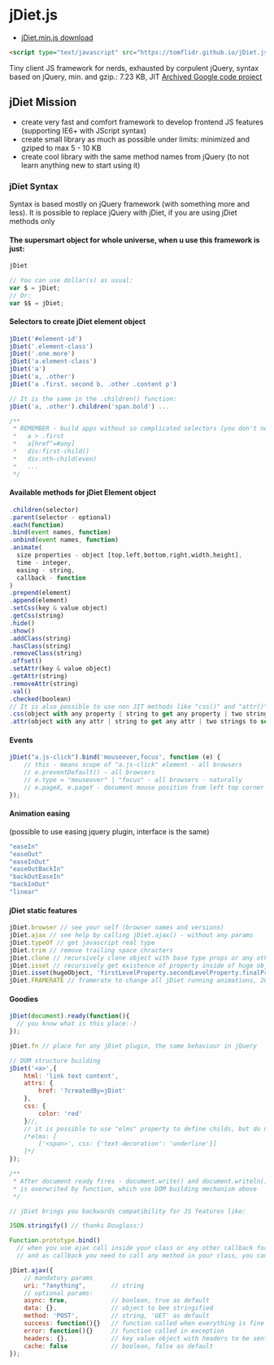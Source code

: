 jDiet.js
========

* [jDiet.min.js download](https://tomflidr.github.io/jDiet.js/latest/jDiet.min.js)

```html
<script type="text/javascript" src="https://tomflidr.github.io/jDiet.js/latest/jDiet.min.js"></script> 
```
Tiny client JS framework for nerds, exhausted by corpulent jQuery, syntax based on jQuery, min. and gzip.: 7.23 KB, JIT
[Archived Google code project](https://code.google.com/p/jdiet-js/)


## jDiet Mission
- create very fast and comfort framework to develop frontend JS features (supporting IE6+ with JScript syntax)
- create small library as much as possible under limits: minimized and gziped to max 5 - 10 KB
- create cool library with the same method names from jQuery (to not learn anything new to start using it)

### jDiet Syntax
Syntax is based mostly on jQuery framework (with something more and less).
It is possible to replace jQuery with jDiet, if you are using jDiet methods only

#### The supersmart object for whole universe, when u use this framework is just:

```javascript
jDiet
```

```javascript
// You can use dollar(s) as usual:
var $ = jDiet;
// Or:
var $$ = jDiet;
```

#### Selectors to create jDiet element object

```javascript
jDiet('#element-id')
jDiet('.element-class')
jDiet('.one.more')
jDiet('a.element-class')
jDiet('a')
jDiet('a, .other')
jDiet('a .first. second b, .other .content p')

// It is the same in the .children() function:
jDiet('a, .other').children('span.bold') ...

/**
 * REMEMBER - build apps without so complicated selectors (you don't need them!): 
 *   a > .first
 *   a[href^=#any]
 *   div:first-child()
 *   div.nth-child(even)
 *   ...
 */
```

#### Available methods for jDiet Element object

```javascript
.children(selector)
.parent(selector - optional)
.each(function)
.bind(event names, function)
.unbind(event names, function)
.animate(
  size properties - object [top,left,bottom,right,width,height],
  time - integer,
  easing - string,
  callback - function
)
.prepend(element)
.append(element)
.setCss(key & value object)
.getCss(string)
.hide()
.show()
.addClass(string)
.hasClass(string)
.removeClass(string)
.offset()
.setAttr(key & value object)
.getAttr(string)
.removeAttr(string)
.val()
.checked(boolean)
// It is also possible to use non JIT methods like "css()" and "attr()" to stay compatible with jQuery
.css(object with any property | string to get any property | two string to set property)
.attr(object with any attr | string to get any attr | two strings to set attr)
```

#### Events
```javascript
jDiet("a.js-click").bind('mouseover,focus', function (e) {
	// this - means scope of "a.js-click" element - all browsers
	// e.preventDefault() - all browsers
	// e.type = "mouseover" | "focus" - all browsers - naturally
	// e.pageX, e.pageY - document mouse position from left top corner - all browsers
});
```

#### Animation easing
(possible to use easing jquery plugin, interface is the same)
```javascript
"easeIn"
"easeOut"
"easeInOut"
"easeOutBackIn"
"backOutEaseIn"
"backInOut"
"linear"
```

#### jDiet static features
```javascript
jDiet.browser // see your self (browser names and versions)
jDiet.ajax // see help by calling jDiet.ajax() - without any params
jDiet.typeOf // get javascript real type
jDiet.trim // remove trailing space chracters
jDiet.clone // recursively clone object with base type props or any other objects or arrays
jDiet.isset // recursively get existence of property inside of huge object
jDiet.isset(hugeObject, 'firstLevelProperty.secondLevelProperty.finalProperty')
jDiet.FRAMERATE // framerate to change all jDiet running animations, 20 by default
```

#### Goodies
```javascript
jDiet(document).ready(function(){
  // you know what is this place:-)
});

jDiet.fn // place for any jDiet plugin, the same behaviour in jQuery

// DOM structure building
jDiet('<a>',{
	html: 'link text content',
	attrs: {
		href: '?createdBy=jDiet'
	},
	css: {
		color: 'red'
	}//,
	// it is possible to use "elms" property to define childs, but do not use "html" with "elms" together
	/*elms: [
		['<span>', css: {'text-decoration': 'underline'}]
	]*/
});

/**
 * After document ready fires - document.write() and document.writeln() 
 * is overwrited by function, which use DOM building mechanism above
 */

// jDiet brings you backwards compatibility for JS features like:

JSON.stringify() // thanks Douglass:)

Function.prototype.bind()
  // when you use ajax call inside your class or any other callback for anything
  // and as callback you need to call any method in your class, you can do so:

jDiet.ajax({
	// mandatory params
	uri: "?anything", 		// string
	// optional params:
	async: true, 			// boolean, true as default
	data: {}, 				// object to bee stringified
	method: 'POST', 		// string, 'GET' as default 
	success: function(){}	// function called when everything is fine
	error: function(){}		// function called in exception
	headers: {}, 			// key value object with headers to be sent
	cache: false			// boolean, false as default
});
```
